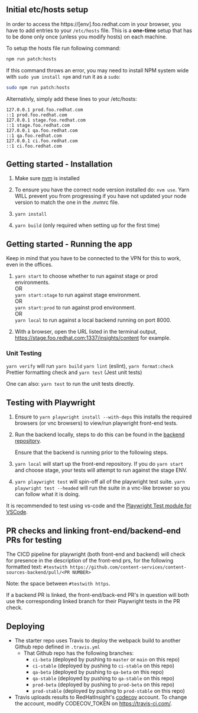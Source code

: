 ## Initial etc/hosts setup

In order to access the https://[env].foo.redhat.com in your browser, you have to add entries to your `/etc/hosts` file. This is a **one-time** setup that has to be done only once (unless you modify hosts) on each machine.

To setup the hosts file run following command:

```bash
npm run patch:hosts
```

If this command throws an error, you may need to install NPM system wide with `sudo yum install npm` and run it as a `sudo`:

```bash
sudo npm run patch:hosts
```

Alternativly, simply add these lines to your /etc/hosts:

```
127.0.0.1 prod.foo.redhat.com
::1 prod.foo.redhat.com
127.0.0.1 stage.foo.redhat.com
::1 stage.foo.redhat.com
127.0.0.1 qa.foo.redhat.com
::1 qa.foo.redhat.com
127.0.0.1 ci.foo.redhat.com
::1 ci.foo.redhat.com
```

## Getting started - Installation

1. Make sure [nvm](https://github.com/nvm-sh/nvm) is installed

2. To ensure you have the correct node version installed do: `nvm use`.
   Yarn WILL prevent you from progressing if you have not updated your node version to match the one in the .nvmrc file.

3. `yarn install`

4. `yarn build` (only required when setting up for the first time)

## Getting started - Running the app

Keep in mind that you have to be connected to the VPN for this to work, even in the offices.

1. `yarn start` to choose whether to run against stage or prod environments. <br/>
   OR <br/>
   `yarn start:stage` to run against stage environment. <br/>
   OR <br/>
   `yarn start:prod` to run against prod environment. <br/>
   OR <br/>
   `yarn local` to run against a local backend running on port 8000.<br/>

2. With a browser, open the URL listed in the terminal output, https://stage.foo.redhat.com:1337/insights/content for example.

### Unit Testing

`yarn verify` will run `yarn build` `yarn lint` (eslint), `yarn format:check` Prettier formatting check and `yarn test` (Jest unit tests)

One can also: `yarn test` to run the unit tests directly.

## Testing with Playwright

1. Ensure to `yarn playwright install --with-deps` this installs the required browsers (or vnc browsers) to view/run playwright front-end tests.

2. Run the backend locally, steps to do this can be found in the [backend repository](https://github.com/content-services/content-sources-backend).

   Ensure that the backend is running prior to the following steps.

3. `yarn local` will start up the front-end repository. If you do `yarn start` and choose stage, your tests will attempt to run against the stage ENV.

4. `yarn playwright test` will spin-off all of the playwright test suite. `yarn playwright test --headed` will run the suite in a vnc-like browser so you can follow what it is doing.

It is recommended to test using vs-code and the [Playwright Test module for VSCode](https://marketplace.visualstudio.com/items?itemName=ms-playwright.playwright).

## PR checks and linking front-end/backend-end PRs for testing

The CICD pipeline for playwright (both front-end and backend) will check for presence in the description of the front-end prs, for the following formatted text:
`#testwith https://github.com/content-services/content-sources-backend/pull/<PR NUMBER>`

Note: the space between `#testwith https`.

If a backend PR is linked, the front-end/back-end PR's in question will both use the corresponding linked branch for their Playwright tests in the PR check.

## Deploying

- The starter repo uses Travis to deploy the webpack build to another Github repo defined in `.travis.yml`
  - That Github repo has the following branches:
    - `ci-beta` (deployed by pushing to `master` or `main` on this repo)
    - `ci-stable` (deployed by pushing to `ci-stable` on this repo)
    - `qa-beta` (deployed by pushing to `qa-beta` on this repo)
    - `qa-stable` (deployed by pushing to `qa-stable` on this repo)
    - `prod-beta` (deployed by pushing to `prod-beta` on this repo)
    - `prod-stable` (deployed by pushing to `prod-stable` on this repo)
- Travis uploads results to RedHatInsight's [codecov](https://codecov.io) account. To change the account, modify CODECOV_TOKEN on https://travis-ci.com/.
